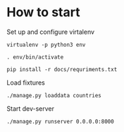# How to start

Set up and configure virtalenv

`virtualenv -p python3 env`

`. env/bin/activate`

`pip install -r docs/requriments.txt`

Load fixtures

`./manage.py loaddata countries`

Start dev-server

`./manage.py runserver 0.0.0.0:8000`